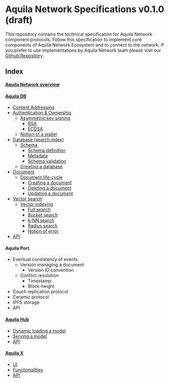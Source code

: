 # Aquila Network Specifications v0.1.0 (draft)

This repository contains the technical specification for Aquila Network component protocols. Follow this specification to implement core components of Aquila Network Ecosystem and to connect to the network. If you prefer to use implementations by Aquila Network team please visit our [Github Repository](https://github.com/Aquila-Network).



## Index

#### [Aquila Network overview](https://github.com/Aquila-Network/specs/blob/main/Aquila%20Network.md)
#### [Aquila DB](https://github.com/Aquila-Network/specs/blob/main/adb/Aquila%20DB.md)
- [Content Addressing](https://github.com/Aquila-Network/specs/blob/main/adb/Content%20Addressing.md)
- [Authentication & Ownership](https://github.com/Aquila-Network/specs/blob/main/adb/Authentication%20%26%20Ownership.md)
	- [Asymmetric key signing](https://github.com/Aquila-Network/specs/blob/main/adb/Asymmetric%20key%20signing.md)
		- [RSA](https://github.com/Aquila-Network/specs/blob/main/adb/Asymmetric%20key%20signing.md#ras)
		- [ECDSA](https://github.com/Aquila-Network/specs/blob/main/adb/Asymmetric%20key%20signing.md#ecdsa)
	- [Notion of a wallet](https://github.com/Aquila-Network/specs/blob/main/adb/Notion%20of%20a%20wallet.md)
- [Database (search index)](https://github.com/Aquila-Network/specs/blob/main/adb/Database.md)
	- [Schema](https://github.com/Aquila-Network/specs/blob/main/adb/Schema.md)
		- [Schema definition](https://github.com/Aquila-Network/specs/blob/main/adb/Schema.md#schema-definition)
		- [Metadata](https://github.com/Aquila-Network/specs/blob/main/adb/Metadata.md)
		- [Schema validation](https://github.com/Aquila-Network/specs/blob/main/adb/Schema%20validation.md)
	- [Creating a database](https://github.com/Aquila-Network/specs/blob/main/adb/Creating%20a%20database.md)
- [Document](https://github.com/Aquila-Network/specs/blob/main/adb/Document.md)
	- [Document life-cycle](https://github.com/Aquila-Network/specs/blob/main/adb/Document.md#document-life-cycle)
		- [Creating a document](https://github.com/Aquila-Network/specs/blob/main/adb/Document.md#creating-a-document)
		- [Deleting a document](https://github.com/Aquila-Network/specs/blob/main/adb/Document.md#deleting-a-document)
		- [Updating a document](https://github.com/Aquila-Network/specs/blob/main/adb/Document.md#updating-a-document)
- [Vector search](https://github.com/Aquila-Network/specs/blob/main/adb/Vector%20search.md)
	- [Vector indexing](https://github.com/Aquila-Network/specs/blob/main/adb/Vector%20search.md#vector-indexing)
		- [Full search](https://github.com/Aquila-Network/specs/blob/main/adb/Vector%20search.md#full-search)
		- [Bucket search](https://github.com/Aquila-Network/specs/blob/main/adb/Vector%20search.md#bucket-search)
		- [k-NN search](https://github.com/Aquila-Network/specs/blob/main/adb/Vector%20search.md#k-nn-search)
		- [Radius search](https://github.com/Aquila-Network/specs/blob/main/adb/Vector%20search.md#radius-search)
		- [Notion of error](https://github.com/Aquila-Network/specs/blob/main/adb/Vector%20search.md#notion-of-error)
- [API](https://github.com/Aquila-Network/specs/blob/main/adb/API.md)
#### Aquila Port
- Eventual consistency of events
	- Version managing a document
		- Version ID convention
	- Conflict resolution
		- Timestamp
		- Block-height
- Couch replication protocol
- Ceramic protocol
- IPFS storage
- API
#### [Aquila Hub](https://github.com/Aquila-Network/specs/blob/main/ax/Aquila%20Hub.md)
- [Dynamic loading a model](https://github.com/Aquila-Network/specs/blob/main/ahub/Dynamic%20loading%20a%20model.md)
- [Serving a model](https://github.com/Aquila-Network/specs/blob/main/ahub/Serving%20a%20model.md)
- [API](https://github.com/Aquila-Network/specs/blob/main/ahub/API.md)
#### [Aquila X](https://github.com/Aquila-Network/specs/blob/main/ax/Aquila%20X.md#aquila-x)
- [UI](https://github.com/Aquila-Network/specs/blob/main/ax/Aquila%20X.md#ui)
- [Functionalities](https://github.com/Aquila-Network/specs/blob/main/ax/Aquila%20X.md#aquila-x-functionalities)
- [API](https://github.com/Aquila-Network/specs/blob/main/ax/Aquila%20X.md#x-api)
